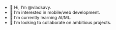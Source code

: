 - 👋 Hi, I’m @vladsavy.
- 👀 I’m interested in mobile/web development.
- 🌱 I’m currently learning AI/ML.
- 💞️ I’m looking to collaborate on ambitious projects.

<!---
vladsavy/vladsavy is a ✨ special ✨ repository because its `README.md` (this file) appears on your GitHub profile.
You can click the Preview link to take a look at your changes.
--->
